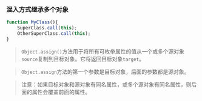 ### 混入方式继承多个对象   
```javascript
function MyClass(){
    SuperClass.call(this);
    OtherSuperClass.call(this);
}
```
> `Object.assign()`方法用于将所有可枚举属性的值从一个或多个源对象`source`复制到目标对象。它将返回目标对象`target`。  
  
> `Object.assign`方法的第一个参数是目标对象，后面的参数都是源对象。  
  
> 注意：如果目标对象和源对象有同名属性，或多个源对象有同名属性，则后面的属性会覆盖前面的属性。  

 
